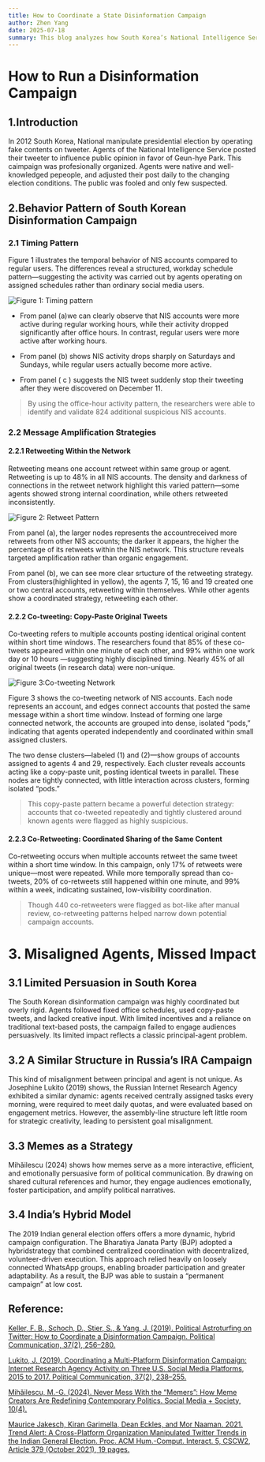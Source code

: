 ```yaml
---
title: How to Coordinate a State Disinformation Campaign
author: Zhen Yang
date: 2025-07-18
summary: This blog analyzes how South Korea’s National Intelligence Service coordinated a large-scale disinformation campaign during the 2012 presidential election. By examining timing patterns, content adjustments, and organizational behavior, I uncovers how state agents operated systematically to manipulate public opinion. In the final section, I briefly compares this case to other coordinated disinformation efforts, raising broader questions about how such campaigns are managed.
---
```

# How to Run a Disinformation Campaign

## 1.Introduction

In 2012 South Korea, National manipulate presidential election by operating fake contents on tweeter. Agents of the National Intelligence Service posted their tweeter to influence public opinion in favor of Geun-hye Park. This caimpaign was profesionally organized. Agents were native and well-knowledged pepeople, and adjusted their post daily to the changing election conditions. The public was fooled and only few suspected.

## 2.Behavior Pattern of South Korean Disinformation Campaign

### 2.1 Timing Pattern

Figure 1 illustrates the temporal behavior of NIS accounts compared to regular users. The differences reveal a structured, workday schedule pattern—suggesting the activity was carried out by agents operating on assigned schedules rather than ordinary social media users.


![Figure 1: Timing pattern](Figure1_Timing_Pattern.png)


-	From panel (a)we can clearly observe that NIS accounts were more active during regular working hours, while their activity dropped significantly after office hours. In contrast, regular users were more active after working hours.

-	From panel (b) shows NIS activity drops sharply on Saturdays and Sundays, while regular users actually become more active.

-	From panel ( c ) suggests the NIS tweet suddenly stop their tweeting after they were discovered on December 11.


> By using the office-hour activity pattern, the researchers were able to identify and validate 824 additional suspicious NIS accounts.




### 2.2 Message Amplification Strategies

#### 2.2.1 Retweeting Within the Network

Retweeting means one account retweet within same group or agent. Retweeting is up to 48% in all NIS accounts. The density and darkness of connections in the retweet network highlight this varied pattern—some agents showed strong internal coordination, while others retweeted inconsistently.

![Figure 2: Retweet Pattern](Figure2_Retweet_Pattern.png)



From panel (a), the larger nodes represents the accountreceived more retweets  from other NIS accounts; the darker it appears, the higher the percentage of its retweets within the NIS network. This structure reveals targeted amplification rather than organic engagement.

From panel (b), we can see more clear srtucture of the retweeting strategy. From clusters(highlighted in yellow), the agents 7, 15, 16 and 19 created one or two central accounts, retweeting within themselves. While other agents show a coordinated strategy, retweeting each other.



#### 2.2.2 Co-tweeting: Copy-Paste Original Tweets



Co-tweeting refers to multiple accounts posting identical original content within short time windows. The researchers found that 85% of these co-tweets appeared within one minute of each other, and 99% within one work day or  10 hours —suggesting highly disciplined timing. Nearly 45% of all original tweets (in research data) were non-unique.



![ Figure 3:Co-tweeting Network](Figure3_Co-tweeting.png)

Figure 3 shows the co-tweeting network of NIS accounts. Each node represents an account, and edges connect accounts that posted the same message within a short time window. Instead of forming one large connected network, the accounts are grouped into dense, isolated “pods,” indicating that agents operated independently and coordinated within small assigned clusters.

The two dense clusters—labeled (1) and (2)—show groups of accounts assigned to agents 4 and 29, respectively. Each cluster reveals accounts acting like a copy-paste unit, posting identical tweets in parallel. These nodes are tightly connected, with little interaction across clusters, forming isolated “pods.”

>This copy-paste pattern became a powerful detection strategy: accounts that co-tweeted repeatedly and tightly clustered around known agents were flagged as highly suspicious. 




#### 2.2.3 Co-Retweeting: Coordinated Sharing of the Same Content

Co-retweeting occurs when multiple accounts retweet the same tweet within a short time window. In this campaign, only 17% of retweets were unique—most were repeated. While more temporally spread than co-tweets, 20% of co-retweets still happened within one minute, and 99% within a week, indicating sustained, low-visibility coordination.

>Though 440 co-retweeters were flagged as bot-like after manual review, co-retweeting patterns helped narrow down potential campaign accounts.




# 3. Misaligned Agents, Missed Impact

## 3.1 Limited Persuasion in South Korea 

The South Korean disinformation campaign was highly coordinated but overly rigid. Agents followed fixed office schedules, used copy-paste tweets, and lacked creative input. With limited incentives and a reliance on traditional text-based posts, the campaign failed to engage audiences persuasively. Its limited impact reflects a classic principal-agent problem.

## 3.2 A Similar Structure in Russia’s IRA Campaign
This kind of misalignment between principal and agent is not unique. As Josephine Lukito (2019) shows, the Russian Internet Research Agency exhibited a similar dynamic: agents received centrally assigned tasks every morning, were required to meet daily quotas, and were evaluated based on engagement metrics. However, the assembly-line structure left little room for strategic creativity, leading to persistent goal misalignment.

## 3.3  Memes as a Strategy
Mihăilescu (2024) shows how memes serve as a more interactive, efficient, and emotionally persuasive form of political communication. By drawing on shared cultural references and humor, they engage audiences emotionally, foster participation, and amplify political narratives.

##  3.4 India’s Hybrid Model
The 2019 Indian general election offers offers a more dynamic, hybrid campaign configuration. The Bharatiya Janata Party (BJP) adopted a hybridstrategy that combined centralized coordination with decentralized, volunteer-driven execution. This approach relied heavily on loosely connected WhatsApp groups, enabling broader participation and greater adaptability. As a result, the BJP was able to sustain a “permanent campaign” at low cost.


## Reference:

[Keller, F. B., Schoch, D., Stier, S., & Yang, J. (2019). Political Astroturfing on Twitter: How to Coordinate a Disinformation Campaign. Political Communication, 37(2), 256–280.](https://doi.org/10.1080/10584609.2019.1661888)

[Lukito, J. (2019). Coordinating a Multi-Platform Disinformation Campaign: Internet Research Agency Activity on Three U.S. Social Media Platforms, 2015 to 2017. Political Communication, 37(2), 238–255.](https://doi.org/10.1080/10584609.2019.1661889)

[Mihăilescu, M.-G. (2024). Never Mess With the “Memers”: How Meme Creators Are Redefining Contemporary Politics. Social Media + Society, 10(4).]( https://doi.org/10.1177/20563051241296256 (Original work published 2024))

[Maurice Jakesch, Kiran Garimella, Dean Eckles, and Mor Naaman. 2021. Trend Alert: A Cross-Platform Organization Manipulated Twitter Trends in the Indian General Election. Proc. ACM Hum.-Comput. Interact. 5, CSCW2, Article 379 (October 2021), 19 pages.]( https://doi.org/10.1145/3479523)


